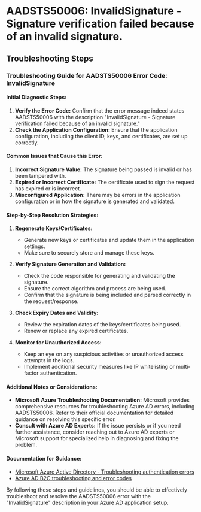 
# AADSTS50006: InvalidSignature - Signature verification failed because of an invalid signature.


## Troubleshooting Steps
### Troubleshooting Guide for AADSTS50006 Error Code: InvalidSignature

#### Initial Diagnostic Steps:
1. **Verify the Error Code:** Confirm that the error message indeed states AADSTS50006 with the description "InvalidSignature - Signature verification failed because of an invalid signature."
2. **Check the Application Configuration:** Ensure that the application configuration, including the client ID, keys, and certificates, are set up correctly.

#### Common Issues that Cause this Error:
1. **Incorrect Signature Value:** The signature being passed is invalid or has been tampered with.
2. **Expired or Incorrect Certificate:** The certificate used to sign the request has expired or is incorrect.
3. **Misconfigured Application:** There may be errors in the application configuration or in how the signature is generated and validated.

#### Step-by-Step Resolution Strategies:
1. **Regenerate Keys/Certificates:**
   - Generate new keys or certificates and update them in the application settings.
   - Make sure to securely store and manage these keys.

2. **Verify Signature Generation and Validation:**
   - Check the code responsible for generating and validating the signature.
   - Ensure the correct algorithm and process are being used.
   - Confirm that the signature is being included and parsed correctly in the request/response.

3. **Check Expiry Dates and Validity:**
   - Review the expiration dates of the keys/certificates being used.
   - Renew or replace any expired certificates.

4. **Monitor for Unauthorized Access:**
   - Keep an eye on any suspicious activities or unauthorized access attempts in the logs.
   - Implement additional security measures like IP whitelisting or multi-factor authentication.

#### Additional Notes or Considerations:
- **Microsoft Azure Troubleshooting Documentation:** Microsoft provides comprehensive resources for troubleshooting Azure AD errors, including AADSTS50006. Refer to their official documentation for detailed guidance on resolving this specific error.
- **Consult with Azure AD Experts:** If the issue persists or if you need further assistance, consider reaching out to Azure AD experts or Microsoft support for specialized help in diagnosing and fixing the problem.

#### Documentation for Guidance:
- [Microsoft Azure Active Directory - Troubleshooting authentication errors](https://docs.microsoft.com/en-us/azure/active-directory/develop/troubleshoot-common-errors#error-aadsts50006)
- [Azure AD B2C troubleshooting and error codes](https://docs.microsoft.com/en-us/azure/active-directory-b2c/troubleshoot-errors#error-aadsts50006)

By following these steps and guidelines, you should be able to effectively troubleshoot and resolve the AADSTS50006 error with the "InvalidSignature" description in your Azure AD application setup.